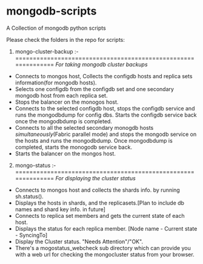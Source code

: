 mongodb-scripts
===============

A Collection of mongodb python scripts

Please check the folders in the repo for scripts:

1. mongo-cluster-backup :- 
==============================================================
*For taking mongodb cluster backups*
- Connects to mongos host, Collects the configdb hosts and replica sets information(for mongodb hosts). 
- Selects one configdb from the configdb set and one secondary mongodb host from each replica set. 
- Stops the balancer on the monogos host.
- Connects to the selected configdb host, stops the configdb service and runs the mongodbdump for config dbs. Starts the configdb service back once the mongodbdump is completed.
- Connects to all the selected secondary monogdb hosts *simultaneously*(Fabric parallel mode) and stops the mongodb service on the hosts and runs the mongodbdump. Once mongodbdump is completed, starts the monogodb service back. 
- Starts the balancer on the mongos host.

2. mongo-status :-
==============================================================
*For displaying the cluster status*
- Connects to mongos host and collects the shards info. by running sh.status().
- Displays the hosts in shards, and the replicasets.[Plan to include db names and shard key info. in future]
- Connects to replica set members and gets the current state of each host. 
- Displays the status for each replica member. [Node name - Current state - SyncingTo]
- Display the Cluster status. "Needs Attention"/"OK". 
- There's a mogostatus_webcheck sub directory which can provide you with a web url for checking the mongocluster status from your browser.
